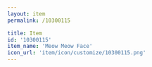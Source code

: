 ```yaml
---
layout: item
permalink: /10300115

title: Item
id: '10300115'
item_name: 'Meow Meow Face'
icon_url: 'item/icon/customize/10300115.png'
---
```


